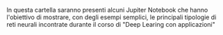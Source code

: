 In questa cartella saranno presenti alcuni Jupiter Notebook che hanno 
l'obiettivo di mostrare, con degli esempi semplici, le principali tipologie 
di reti neurali incontrate durante il corso di "Deep Learing con applicazioni"
